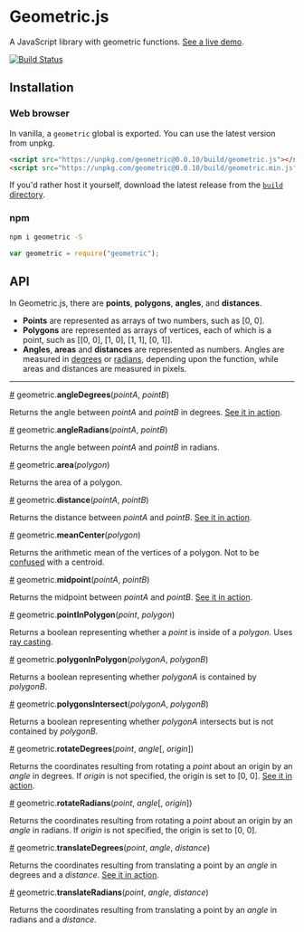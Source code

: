 # Geometric.js
A JavaScript library with geometric functions. [See a live demo](https://bl.ocks.org/harrystevens/c4eddfb97535e8e01643325cb43175ff).

[![Build Status](https://travis-ci.org/HarryStevens/geometric.svg?branch=master)](https://travis-ci.org/HarryStevens/geometric)

## Installation

### Web browser
In vanilla, a `geometric` global is exported. You can use the latest version from unpkg.
```html
<script src="https://unpkg.com/geometric@0.0.10/build/geometric.js"></script>
<script src="https://unpkg.com/geometric@0.0.10/build/geometric.min.js"></script>
```
If you'd rather host it yourself, download the latest release from the [`build` directory](https://github.com/HarryStevens/geometric/tree/master/build).

### npm

```bash
npm i geometric -S
```
```js
var geometric = require("geometric");
```

## API

In Geometric.js, there are <b>points</b>, <b>polygons</b>, <b>angles</b>, and <b>distances</b>.
* <b>Points</b> are represented as arrays of two numbers, such as [0, 0].
* <b>Polygons</b> are represented as arrays of vertices, each of which is a point, such as [[0, 0], [1, 0], [1, 1], [0, 1]].
* <b>Angles</b>, <b>areas</b> and <b>distances</b> are represented as numbers. Angles are measured in [degrees](https://en.wikipedia.org/wiki/Degree_(angle)) or [radians](https://en.wikipedia.org/wiki/Radian), depending upon the function, while areas and distances are measured in pixels.

<hr />

<a name="angleDegrees" href="#angleDegrees">#</a> geometric.<b>angleDegrees</b>(<em>pointA</em>, <em>pointB</em>)

Returns the angle between <em>pointA</em> and <em>pointB</em> in degrees. [See it in action](https://bl.ocks.org/harrystevens/b212d3166a85aecb9d5fc61cf660de23).

<a name="angleRadians" href="#angleRadians">#</a> geometric.<b>angleRadians</b>(<em>pointA</em>, <em>pointB</em>)

Returns the angle between <em>pointA</em> and <em>pointB</em> in radians.

<a name="area" href="#area">#</a> geometric.<b>area</b>(<em>polygon</em>)

Returns the area of a polygon.

<a name="distance" href="#distance">#</a> geometric.<b>distance</b>(<em>pointA</em>, <em>pointB</em>)

Returns the distance between <em>pointA</em> and <em>pointB</em>. [See it in action](https://bl.ocks.org/harrystevens/c4eddfb97535e8e01643325cb43175ff).

<a name="meanCenter" href="#meanCenter">#</a> geometric.<b>meanCenter</b>(<em>polygon</em>)

Returns the arithmetic mean of the vertices of a polygon. Not to be [confused](https://github.com/Turfjs/turf/issues/334) with a centroid.

<a name="midpoint" href="#midpoint">#</a> geometric.<b>midpoint</b>(<em>pointA</em>, <em>pointB</em>)

Returns the midpoint between <em>pointA</em> and <em>pointB</em>. [See it in action](https://bl.ocks.org/harrystevens/c4eddfb97535e8e01643325cb43175ff).

<a name="pointInPolygon" href="#pointInPolygon">#</a> geometric.<b>pointInPolygon</b>(<em>point</em>, <em>polygon</em>)

Returns a boolean representing whether a <em>point</em> is inside of a <em>polygon</em>. Uses [ray casting](https://en.wikipedia.org/wiki/Point_in_polygon#Ray_casting_algorithm).

<a name="polygonInPolygon" href="#polygonInPolygon">#</a> geometric.<b>polygonInPolygon</b>(<em>polygonA</em>, <em>polygonB</em>)

Returns a boolean representing whether <em>polygonA</em> is contained by <em>polygonB</em>.

<a name="polygonsIntersect" href="#polygonsIntersect">#</a> geometric.<b>polygonsIntersect</b>(<em>polygonA</em>, <em>polygonB</em>)

Returns a boolean representing whether <em>polygonA</em> intersects but is not contained by <em>polygonB</em>.

<a name="rotateDegrees" href="#rotateDegrees">#</a> geometric.<b>rotateDegrees</b>(<em>point</em>, <em>angle</em>[, <em>origin</em>])

Returns the coordinates resulting from rotating a <em>point</em> about an origin by an <em>angle</em> in degrees. If <em>origin</em> is not specified, the origin is set to [0, 0]. [See it in action](https://bl.ocks.org/harrystevens/5fe49df19892c04dfb9883c217571409).

<a name="rotateRadians" href="#rotateRadians">#</a> geometric.<b>rotateRadians</b>(<em>point</em>, <em>angle</em>[, <em>origin</em>])

Returns the coordinates resulting from rotating a <em>point</em> about an origin by an <em>angle</em> in radians. If <em>origin</em> is not specified, the origin is set to [0, 0].

<a name="translateDegrees" href="#translateDegrees">#</a> geometric.<b>translateDegrees</b>(<em>point</em>, <em>angle</em>, <em>distance</em>)

Returns the coordinates resulting from translating a point by an <em>angle</em> in degrees and a <em>distance</em>. [See it in action](https://bl.ocks.org/harrystevens/c4eddfb97535e8e01643325cb43175ff).

<a name="translateRadians" href="#translateRadians">#</a> geometric.<b>translateRadians</b>(<em>point</em>, <em>angle</em>, <em>distance</em>)

Returns the coordinates resulting from translating a point by an <em>angle</em> in radians and a <em>distance</em>.